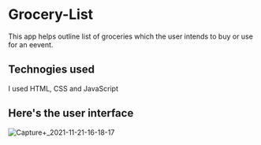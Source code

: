 # Grocery-List

This app helps outline list of groceries which the user intends to buy or use for an eevent.

## Technogies used
I used HTML, CSS and JavaScript

## Here's the user interface

![Capture+_2021-11-21-16-18-17](https://user-images.githubusercontent.com/88127727/142753430-3984c9d7-e665-45ed-a966-8f1c0e2bfe1f.png)
